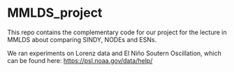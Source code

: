 # MMLDS_project
This repo contains the complementary code for our project for the lecture in MMLDS about comparing SINDY, NODEs and ESNs.

We ran experiments on Lorenz data
and El Niño Soutern Oscillation, which can be found here: https://psl.noaa.gov/data/help/
